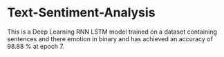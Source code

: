 # Text-Sentiment-Analysis
This is a Deep Learning RNN LSTM model trained on a dataset containing sentences and there emotion in binary and has achieved an accuracy of 98.88 % at epoch 7. 
